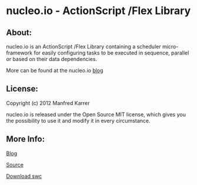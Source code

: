 # nucleo.io - ActionScript /Flex Library


## About:

nucleo.io is an ActionScript /Flex Library containing a scheduler micro-framework for easily configuring tasks to be
executed in sequence, parallel or based on their data dependencies.

More can be found at the nucleo.io [blog](http://nucleo.io)


## License:

Copyright (c) 2012 Manfred Karrer

nucleo.io is released under the Open Source MIT license, which gives you the possibility to use it and modify it in
every circumstance.


## More Info:

[Blog](http://nucleo.io)

[Source](https://github.com/ManfredKarrer/nucleo.io)

[Download swc](https://github.com/ManfredKarrer/nucleo/blob/master/distribution/nucleo-1.0.0.swc)
